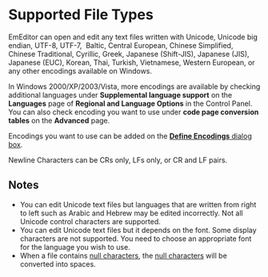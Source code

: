# Supported File Types

EmEditor can open and edit any text files written with Unicode, Unicode big endian, UTF-8, UTF-7,  Baltic, Central European, Chinese Simplified,
Chinese Traditional, Cyrillic, Greek, Japanese (Shift-JIS), Japanese (JIS), Japanese (EUC), Korean, Thai, Turkish,
Vietnamese, Western European, or any other encodings available on Windows.

In Windows 2000/XP/2003/Vista, more encodings are available by checking additional
languages under **Supplemental language support** on the **Languages** page
of **Regional and Language Options** in the Control Panel. You can also check
encoding you want to use under **code page conversion tables** on the **Advanced** page.

Encodings you want to use can be added on the
[**Define Encodings** dialog box](../../dlg/encodings/index).

Newline Characters can be CRs only, LFs
only, or CR and LF pairs.

## Notes

- You can edit Unicode text files but languages that are written from
right to left such as Arabic and Hebrew may be edited incorrectly. Not all
Unicode control characters are supported.
- You can edit Unicode text files but it depends on the font. Some display
characters are not supported. You need to choose an appropriate font for the
language you wish to use.
- When a file contains [null characters](../../glossary/index), the [null characters](../../glossary/index) will be converted into spaces.
